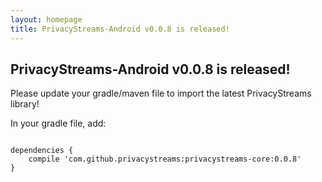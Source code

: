 ```yaml
---
layout: homepage
title: PrivacyStreams-Android v0.0.8 is released!
---
```


## PrivacyStreams-Android v0.0.8 is released!

Please update your gradle/maven file to import the latest PrivacyStreams library!

In your gradle file, add:

<pre>
<code class="language-json">
dependencies {
    compile 'com.github.privacystreams:privacystreams-core:0.0.8'
}
</code>
</pre>
